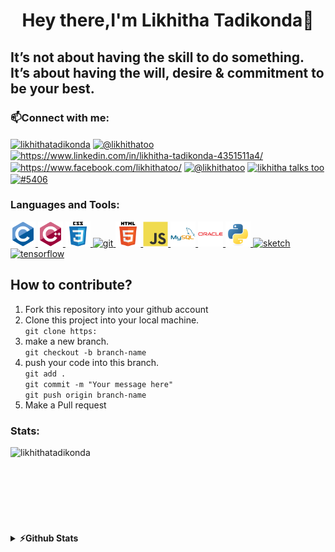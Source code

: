<h1 align="center">Hey there,I'm Likhitha Tadikonda👋</h1>

## It’s not about having the skill to do something. It’s about having the will, desire & commitment to be your best.

<h3 align="left">📫Connect with me:</h3>
<p align="left">
<a href="https://dev.to/likhithatadikonda" target="blank"><img align="center" src="https://cdn.jsdelivr.net/npm/simple-icons@3.0.1/icons/dev-dot-to.svg" alt="likhithatadikonda" height="30" width="40" /></a>
<a href="https://twitter.com/@likhithatoo" target="blank"><img align="center" src="https://raw.githubusercontent.com/rahuldkjain/github-profile-readme-generator/master/src/images/icons/Social/twitter.svg" alt="@likhithatoo" height="30" width="40" /></a>
<a href="https://linkedin.com/in/https://www.linkedin.com/in/likhitha-tadikonda-4351511a4/" target="blank"><img align="center" src="https://raw.githubusercontent.com/rahuldkjain/github-profile-readme-generator/master/src/images/icons/Social/linked-in-alt.svg" alt="https://www.linkedin.com/in/likhitha-tadikonda-4351511a4/" height="30" width="40" /></a>
<a href="https://fb.com/https://www.facebook.com/likhithatoo/" target="blank"><img align="center" src="https://raw.githubusercontent.com/rahuldkjain/github-profile-readme-generator/master/src/images/icons/Social/facebook.svg" alt="https://www.facebook.com/likhithatoo/" height="30" width="40" /></a>
<a href="https://instagram.com/@likhithatoo" target="blank"><img align="center" src="https://raw.githubusercontent.com/rahuldkjain/github-profile-readme-generator/master/src/images/icons/Social/instagram.svg" alt="@likhithatoo" height="30" width="40" /></a>
<a href="https://www.youtube.com/c/likhitha talks too" target="blank"><img align="center" src="https://raw.githubusercontent.com/rahuldkjain/github-profile-readme-generator/master/src/images/icons/Social/youtube.svg" alt="likhitha talks too" height="30" width="40" /></a>
<a href="https://discord.gg/#5406" target="blank"><img align="center" src="https://raw.githubusercontent.com/rahuldkjain/github-profile-readme-generator/master/src/images/icons/Social/discord.svg" alt="#5406" height="30" width="40" /></a>
</p>

<h3 align="left">Languages and Tools:</h3>
<p align="left"><a href="https://www.cprogramming.com/" target="_blank"> <img src="https://raw.githubusercontent.com/devicons/devicon/master/icons/c/c-original.svg" alt="c" width="40" height="40"/> </a> <a href="https://www.w3schools.com/cpp/" target="_blank"> <img src="https://raw.githubusercontent.com/devicons/devicon/master/icons/cplusplus/cplusplus-original.svg" alt="cplusplus" width="40" height="40"/> </a> <a href="https://www.w3schools.com/css/" target="_blank"> <img src="https://raw.githubusercontent.com/devicons/devicon/master/icons/css3/css3-original-wordmark.svg" alt="css3" width="40" height="40"/> </a> <a href="https://git-scm.com/" target="_blank"> <img src="https://www.vectorlogo.zone/logos/git-scm/git-scm-icon.svg" alt="git" width="40" height="40"/> </a> <a href="https://www.w3.org/html/" target="_blank"> <img src="https://raw.githubusercontent.com/devicons/devicon/master/icons/html5/html5-original-wordmark.svg" alt="html5" width="40" height="40"/> </a> <a href="https://developer.mozilla.org/en-US/docs/Web/JavaScript" target="_blank"> <img src="https://raw.githubusercontent.com/devicons/devicon/master/icons/javascript/javascript-original.svg" alt="javascript" width="40" height="40"/> </a> <a href="https://www.mysql.com/" target="_blank"> <img src="https://raw.githubusercontent.com/devicons/devicon/master/icons/mysql/mysql-original-wordmark.svg" alt="mysql" width="40" height="40"/> </a> <a href="https://www.oracle.com/" target="_blank"> <img src="https://raw.githubusercontent.com/devicons/devicon/master/icons/oracle/oracle-original.svg" alt="oracle" width="40" height="40"/> </a> <a href="https://www.python.org" target="_blank"> <img src="https://raw.githubusercontent.com/devicons/devicon/master/icons/python/python-original.svg" alt="python" width="40" height="40"/> </a> <a href="https://www.sketch.com/" target="_blank"> <img src="https://www.vectorlogo.zone/logos/sketchapp/sketchapp-icon.svg" alt="sketch" width="40" height="40"/> </a> <a href="https://www.tensorflow.org" target="_blank"> <img src="https://www.vectorlogo.zone/logos/tensorflow/tensorflow-icon.svg" alt="tensorflow" width="40" height="40"/> </a> </p>

## How to contribute?
1. Fork this repository into your github account
2. Clone this project into your local machine.<br/> `git clone https:                           `
3. make a new branch.<br/> `git checkout -b branch-name`
4. push your code into this branch.<br/>
   `git add .`<br/>
   `git commit -m "Your message here"`<br/>
   `git push origin branch-name`
5. Make a Pull request

<h3 align="left">Stats:</h3>
<p><img align="left" src="https://github-readme-stats.vercel.app/api/top-langs?username=likhithatadikonda&show_icons=true&locale=en&layout=compact" alt="likhithatadikonda" /></p><br>
<br><br><br><br><br><br><br>

<details>	
  <summary><b>⚡Github Stats</b></summary>
  <p>&nbsp;<img align="center" src="https://github-readme-stats.vercel.app/api?username=likhithatadikonda&show_icons=true&locale=en" alt="likhithatadikonda" /></p><br>
<p><img align="left" src="https://github-readme-streak-stats.herokuapp.com/?user=likhithatadikonda&" alt="likhithatadikonda" /></p></details>
